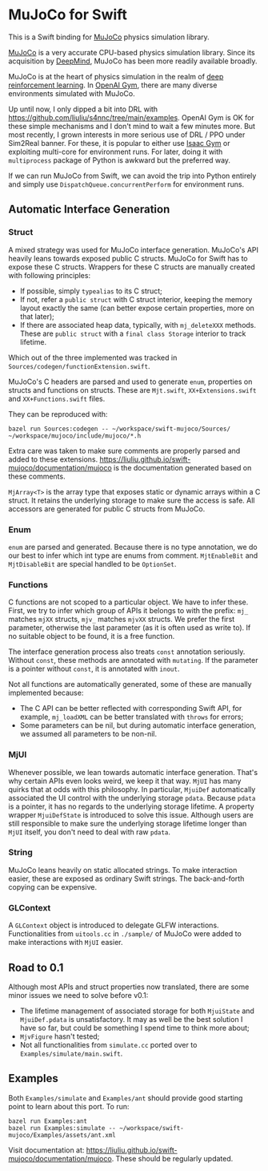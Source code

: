 # MuJoCo for Swift

This is a Swift binding for [MuJoCo](https://mujoco.org) physics simulation library.

[MuJoCo](https://mujoco.org) is a very accurate CPU-based physics simulation library. Since its acquisition by [DeepMind](https://github.com/deepmind/mujoco), MuJoCo has been more readily available broadly.

MuJoCo is at the heart of physics simulation in the realm of [deep reinforcement learning](https://spinningup.openai.com/en/latest/algorithms/ppo.html). In [OpenAI Gym](https://gym.openai.com/envs/#mujoco), there are many diverse environments simulated with MuJoCo.

Up until now, I only dipped a bit into DRL with https://github.com/liuliu/s4nnc/tree/main/examples. OpenAI Gym is OK for these simple mechanisms and I don't mind to wait a few minutes more. But most recently, I grown interests in more serious use of DRL / PPO under Sim2Real banner. For these, it is popular to either use [Isaac Gym](https://developer.nvidia.com/isaac-gym) or exploiting multi-core for environment runs. For later, doing it with `multiprocess` package of Python is awkward but the preferred way.

If we can run MuJoCo from Swift, we can avoid the trip into Python entirely and simply use `DispatchQueue.concurrentPerform` for environment runs.

## Automatic Interface Generation

### Struct

A mixed strategy was used for MuJoCo interface generation. MuJoCo's API heavily leans towards exposed public C structs. MuJoCo for Swift has to expose these C structs. Wrappers for these C structs are manually created with following principles:

 * If possible, simply `typealias` to its C struct;
 * If not, refer a `public struct` with C struct interior, keeping the memory layout exactly the same (can better expose certain properties, more on that later);
 * If there are associated heap data, typically, with `mj_deleteXXX` methods. These are `public struct` with a `final class Storage` interior to track lifetime.

Which out of the three implemented was tracked in `Sources/codegen/functionExtension.swift`.

MuJoCo's C headers are parsed and used to generate `enum`, properties on structs and functions on structs. These are `Mjt.swift`, `XX+Extensions.swift` and `XX+Functions.swift` files.

They can be reproduced with:

```
bazel run Sources:codegen -- ~/workspace/swift-mujoco/Sources/ ~/workspace/mujoco/include/mujoco/*.h
```

Extra care was taken to make sure comments are properly parsed and added to these extensions. <https://liuliu.github.io/swift-mujoco/documentation/mujoco> is the documentation generated based on these comments.

`MjArray<T>` is the array type that exposes static or dynamic arrays within a C struct. It retains the underlying storage to make sure the access is safe. All accessors are generated for public C structs from MuJoCo.

### Enum

`enum` are parsed and generated. Because there is no type annotation, we do our best to infer which int type are enums from comment. `MjtEnableBit` and `MjtDisableBit` are special handled to be `OptionSet`.

### Functions

C functions are not scoped to a particular object. We have to infer these. First, we try to infer which group of APIs it belongs to with the prefix: `mj_` matches `mjXX` structs, `mjv_` matches `mjvXX` structs. We prefer the first parameter, otherwise the last parameter (as it is often used as write to). If no suitable object to be found, it is a free function.

The interface generation process also treats `const` annotation seriously. Without `const`, these methods are annotated with `mutating`. If the parameter is a pointer without `const`, it is annotated with `inout`.

Not all functions are automatically generated, some of these are manually implemented because:

 * The C API can be better reflected with corresponding Swift API, for example, `mj_loadXML` can be better translated with `throws` for errors;
 * Some parameters can be nil, but during automatic interface generation, we assumed all parameters to be non-nil.

### MjUI

Whenever possible, we lean towards automatic interface generation. That's why certain APIs even looks weird, we keep it that way. `MjUI` has many quirks that at odds with this philosophy. In particular, `MjuiDef` automatically associated the UI control with the underlying storage `pdata`. Because `pdata` is a pointer, it has no regards to the underlying storage lifetime. A property wrapper `MjuiDefState` is introduced to solve this issue. Although users are still responsible to make sure the underlying storage lifetime longer than `MjUI` itself, you don't need to deal with raw `pdata`.

### String

MuJoCo leans heavily on static allocated strings. To make interaction easier, these are exposed as ordinary Swift strings. The back-and-forth copying can be expensive.

### GLContext

A `GLContext` object is introduced to delegate GLFW interactions. Functionalities from `uitools.cc` in `./sample/` of MuJoCo were added to make interactions with `MjUI` easier.

## Road to 0.1

Although most APIs and struct properties now translated, there are some minor issues we need to solve before v0.1:

 * The lifetime management of associated storage for both `MjuiState` and `MjuiDef.pdata` is unsatisfactory. It may as well be the best solution I have so far, but could be something I spend time to think more about;
 * `MjvFigure` hasn't tested;
 * Not all functionalities from `simulate.cc` ported over to `Examples/simulate/main.swift`.

## Examples

Both `Examples/simulate` and `Examples/ant` should provide good starting point to learn about this port. To run:

```
bazel run Examples:ant
bazel run Examples:simulate -- ~/workspace/swift-mujoco/Examples/assets/ant.xml
```

Visit documentation at: <https://liuliu.github.io/swift-mujoco/documentation/mujoco>. These should be regularly updated.

